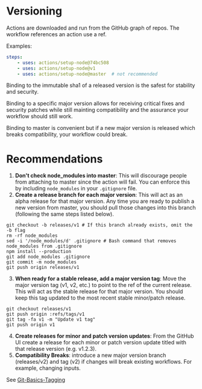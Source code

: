 # Versioning

Actions are downloaded and run from the GitHub graph of repos.  The workflow references an action use a ref.

Examples:

```yaml
steps:
    - uses: actions/setup-node@74bc508
    - uses: actions/setup-node@v1
    - uses: actions/setup-node@master  # not recommended
```

Binding to the immutable sha1 of a released version is the safest for stability and security.

Binding to a specific major version allows for receiving critical fixes and security patches while still mainting compatibility and the assurance your workflow should still work.

Binding to master is convenient but if a new major version is released which breaks compatibility, your workflow could break. 

# Recommendations

1. **Don't check node_modules into master**: This will discourage people from attaching to master since the action will fail. You can enforce this by including `node_modules` in your `.gitignore` file.
2. **Create a release branch for each major version**: This will act as an alpha release for that major version. Any time you are ready to publish a new version from master, you should pull those changes into this branch (following the same steps listed below).
```
git checkout -b releases/v1 # If this branch already exists, omit the -b flag
rm -rf node_modules
sed -i '/node_modules/d' .gitignore # Bash command that removes node_modules from .gitignore
npm install --production
git add node_modules .gitignore
git commit -m node_modules
git push origin releases/v1
```
3. **When ready for a stable release, add a major version tag**: Move the major version tag (v1, v2, etc.) to point to the ref of the current release. This will act as the stable release for that major version. You should keep this tag updated to the most recent stable minor/patch release.
```
git checkout releases/v1
git push origin :refs/tags/v1
git tag -fa v1 -m "Update v1 tag"
git push origin v1
```
4. **Create releases for minor and patch version updates**: From the GitHub UI create a release for each minor or patch version update titled with that release version (e.g. v1.2.3).
5. **Compatibility Breaks**:  introduce a new major version branch (releases/v2) and tag (v2) if changes will break existing workflows.  For example, changing inputs.

See [Git-Basics-Tagging](https://git-scm.com/book/en/v2/Git-Basics-Tagging)
